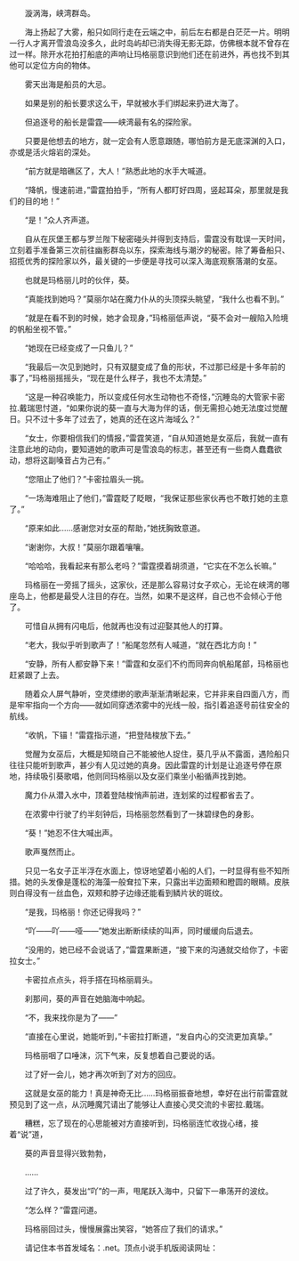 　　漩涡海，峡湾群岛。

　　海上扬起了大雾，船只如同行走在云端之中，前后左右都是白茫茫一片。明明一行人才离开雪浪岛没多久，此时岛屿却已消失得无影无踪，仿佛根本就不曾存在过一样。除开水花拍打船底的声响让玛格丽意识到他们还在前进外，再也找不到其他可以定位方向的物体。

　　雾天出海是船员的大忌。

　　如果是别的船长要求这么干，早就被水手们绑起来扔进大海了。

　　但追逐号的船长是雷霆——峡湾最有名的探险家。

　　只要是他想去的地方，就一定会有人愿意跟随，哪怕前方是无底深渊的入口，亦或是活火熔岩的深处。

　　“前方就是暗礁区了，大人！”熟悉此地的水手大喊道。

　　“降帆，慢速前进，”雷霆拍拍手，“所有人都盯好四周，竖起耳朵，那里就是我们的目的地！”

　　“是！”众人齐声道。

　　自从在灰堡王都与罗兰陛下秘密碰头并得到支持后，雷霆没有耽误一天时间，立刻着手准备第三次前往幽影群岛以东，探索海线与潮汐的秘密。除了筹备船只、招揽优秀的探险家以外，最关键的一步便是寻找可以深入海底观察落潮的女巫。

　　也就是玛格丽儿时的伙伴，葵。

　　“真能找到她吗？”莫丽尔站在魔力仆从的头顶探头眺望，“我什么也看不到。”

　　“就是在看不到的时候，她才会现身，”玛格丽低声说，“葵不会对一艘陷入险境的帆船坐视不管。”

　　“她现在已经变成了一只鱼儿？”

　　“我最后一次见到她时，只有双腿变成了鱼的形状，不过那已经是十多年前的事了，”玛格丽摇摇头，“现在是什么样子，我也不太清楚。”

　　“这是一种召唤能力，所以变成任何水生动物也不奇怪，”沉睡岛的大管家卡密拉.戴瑞思忖道，“如果你说的葵一直与大海为伴的话，倒无需担心她无法度过觉醒日。只不过十多年了过去了，她真的还在这片海域么？”

　　“女士，你要相信我们的情报，”雷霆笑道，“自从知道她是女巫后，我就一直有注意此地的动向，要知道她的歌声可是雪浪岛的标志，甚至还有一些商人蠢蠢欲动，想将这副嗓音占为己有。”

　　“您阻止了他们？”卡密拉眉头一挑。

　　“一场海难阻止了他们，”雷霆眨了眨眼，“我保证那些家伙再也不敢打她的主意了。”

　　“原来如此……感谢您对女巫的帮助，”她抚胸致意道。

　　“谢谢你，大叔！”莫丽尔跟着嚷嚷。

　　“哈哈哈，我看起来有那么老吗？”雷霆摸着胡须道，“它实在不怎么长嘛。”

　　玛格丽在一旁摇了摇头，这家伙，还是那么容易讨女子欢心，无论在峡湾的哪座岛上，他都是最受人注目的存在。当然，如果不是这样，自己也不会倾心于他了。

　　可惜自从拥有闪电后，他就再也没有过迎娶其他人的打算。

　　“老大，我似乎听到歌声了！”船尾忽然有人喊道，“就在西北方向！”

　　“安静，所有人都安静下来！”雷霆和女巫们不约而同奔向帆船尾部，玛格丽也赶紧跟了上去。

　　随着众人屏气静听，空灵缥缈的歌声渐渐清晰起来，它并非来自四面八方，而是牢牢指向一个方向——就如同穿透浓雾中的光线一般，指引着追逐号前往安全的航线。

　　“收帆，下锚！”雷霆指示道，“把登陆梭放下去。”

　　觉醒为女巫后，大概是知晓自己不能被他人捉住，葵几乎从不露面，遇险船只往往只能听到歌声，甚少有人见过她的真身。因此雷霆的计划是让追逐号停在原地，持续吸引葵歌唱，他则同玛格丽以及女巫们乘坐小船循声找到她。

　　魔力仆从潜入水中，顶着登陆梭悄声前进，连划桨的过程都省去了。

　　在浓雾中行驶了约半刻钟后，玛格丽忽然看到了一抹碧绿色的身影。

　　“葵！”她忍不住大喊出声。

　　歌声戛然而止。

　　只见一名女子正半浮在水面上，惊讶地望着小船的人们，一时显得有些不知所措。她的头发像是蓬松的海藻一般耷拉下来，只露出半边面颊和瞪圆的眼睛。皮肤则白得没有一丝血色，双颊和脖子边缘还能看到鳞片状的斑纹。

　　“是我，玛格丽！你还记得我吗？”

　　“吖——吖——哑——”她发出断断续续的叫声，同时缓缓向后退去。

　　“没用的，她已经不会说话了，”雷霆果断道，“接下来的沟通就交给你了，卡密拉女士。”

　　卡密拉点点头，将手搭在玛格丽肩头。

　　刹那间，葵的声音在她脑海中响起。

　　“不，我来找你是为了——”

　　“直接在心里说，她能听到，”卡密拉打断道，“发自内心的交流更加真挚。”

　　玛格丽咽了口唾沫，沉下气来，反复想着自己要说的话。

　　过了好一会儿，她才再次听到了对方的回应。

　　这就是女巫的能力！真是神奇无比……玛格丽振奋地想，幸好在出行前雷霆就预见到了这一点，从沉睡魔咒请出了能够让人直接心灵交流的卡密拉.戴瑞。

　　糟糕，忘了现在的心思能被对方直接听到，玛格丽连忙收拢心绪，接着“说”道，

　　葵的声音显得兴致勃勃，

　　……

　　过了许久，葵发出“吖”的一声，甩尾跃入海中，只留下一串荡开的波纹。

　　“怎么样？”雷霆问道。

　　玛格丽回过头，慢慢展露出笑容，“她答应了我们的请求。”

　　请记住本书首发域名：.net。顶点小说手机版阅读网址：
